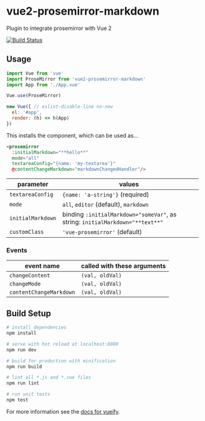 # vue2-prosemirror-markdown

Plugin to integrate prosemirror with Vue 2

[![Build Status](https://travis-ci.org/zazuko/vue2-prosemirror-markdown.svg?branch=master)](https://travis-ci.org/zazuko/vue2-prosemirror-markdown)

## Usage

```js
import Vue from 'vue'
import ProseMirror from 'vue2-prosemirror-markdown'
import App from './App.vue'

Vue.use(ProseMirror)

new Vue({ // eslint-disable-line no-new
  el: '#app',
  render: (h) => h(App)
})
```
This installs the component, which can be used as...

```html
<prosemirror
  :initialMarkdown="**hello**"
  mode="all"
  textareaConfig="{name: 'my-textarea'}"
  @contentChangeMarkdown="markdownChangedHandler"/>
```

| parameter         | values                                                                          |
|-------------------|---------------------------------------------------------------------------------|
| `textareaConfig`  | `{name: 'a-string'}` (required)                                                 |
| `mode`            | `all`, `editor` (default), `markdown`                                           |
| `initialMarkdown` | binding `:initialMarkdown="someVar"`, as string: `initialMarkdown="**text**"`   |
| `customClass`     | `'vue-prosemirror'` (default)                                                   |

### Events

| event name               | called with these arguments  |
|--------------------------|------------------------------|
| `changeContent`          | `(val, oldVal)`              |
| `changeMode`             | `(val, oldVal)`              |
| `contentChangeMarkdown`  | `(val, oldVal)`              |

## Build Setup

``` bash
# install dependencies
npm install

# serve with hot reload at localhost:8080
npm run dev

# build for production with minification
npm run build

# lint all *.js and *.vue files
npm run lint

# run unit tests
npm test
```

For more information see the [docs for vueify](https://github.com/vuejs/vueify).

